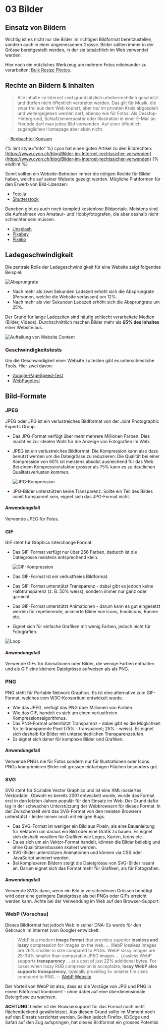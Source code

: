 # 03 Bilder

## Einsatz von Bildern

Wichtig ist es nicht nur die Bilder im richtigen Bildformat bereitzustellen, sondern auch in einer angemessenen Grösse. Bilder sollten immer in der Grösse bereitgestellt werden, in der sie tatsächlich im Web verwendet werden.

Hier noch ein nützliches Werkzeug um mehrere Fotos miteinander zu verarbeiten: [Bulk Resize Photos](https://bulkresizephotos.com/).

## Rechte an Bildern & Inhalten

> Alle Inhalte im Internet sind grundsätzlich urheberrechtlich geschützt und dürfen nicht öffentlich verbreitet werden. Das gilt für Musik, die zwar frei aus dem Web kopiert, aber nur im privaten Kreis ab­gespielt und weitergegeben werden darf, ebenso wie für Fotos: Als Desktop-Hintergrund, Schlafzimmerposter oder Illustra­tion in einer E-Mail an Freunde darf man jedes Bild verwenden. Auf einer öffentlich zugänglichen Homepage aber eben nicht.

-- [Beobachter Konsum](https://www.beobachter.ch/konsum/webdesign-die-sache-mit-dem-copyright)

{% hint style="info" %}
cyon hat einen guten Artikel zu den Bildrechten: [https://www.cyon.ch/blog/Bilder-im-Internet-rechtssicher-verwenden](https://www.cyon.ch/blog/Bilder-im-Internet-rechtssicher-verwenden)
{% endhint %}

Somit sollten ein Website-Betreiber immer die nötigen Rechte für Bilder haben, welche auf seiner Website gezeigt werden. Mögliche Plattformen für den Erwerb von Bild-Lizenzen:

* [Fotolia](https://de.fotolia.com/)
* [Shutterstock](https://www.shutterstock.com)

Daneben gibt es auch noch komplett kostenlose Bildportale. Meistens sind die Aufnahmen von Amateur- und Hobbyfotografen, die aber deshalb nicht schlechter sein müssen:

* [Unsplash](https://unsplash.com)
* [Pixabay](https://pixabay.com/de/)
* [Pixelio](https://www.pixelio.de/)

## Ladegeschwindigkeit

Die zentrale Rolle der Ladegeschwindigkeit für eine Website zeigt folgendes Beispiel:

![Absprungrate](../.gitbook/assets/every-second-count.png)

* Nach mehr als zwei Sekunden Ladezeit erhöht sich die Absprungrate \(Personen, welche die Website verlassen\) um 12%.
* Nach mehr als vier Sekunden Ladezeit erhöht sich die Absprungrate um 25%.

Der Grund für lange Ladezeiten sind häufig schlecht verarbeitete Medien \(Bilder, Videos\). Durchschnittlich machen Bilder mehr als **65% des Inhaltes** einer Website aus.

![Aufteilung von Website Content](../.gitbook/assets/chart.png)

### Geschwindigkeitstests

Um die Geschwindigkeit einer Website zu testen gibt es unterschiedliche Tools. Hier zwei davon:

* [Google-PageSpeed-Test](https://developers.google.com/speed/pagespeed/insights/)
* [WebPagetest](http://www.webpagetest.org/video/)

## Bild-Formate

### JPEG

JPEG oder JPG ist ein verlustreiches Bildformat von der Joint Photographic Experts Group.

* Das JPG-Format verfügt über mehr mehrere Millionen Farben. Dies macht es zur idealen Wahl für die Anzeige von Fotografien im Web.
* JPEG ist ein verlustreiches Bildformat. Die Kompression kann also dazu benutzt werden um die Dateigrösse zu reduzieren: Die Qualität bei einer Kompression von 60% ist meistens absolut ausreichend für das Web. Bei einem Kompressionsfaktor grösser als 75% kann es zu deutlichen Qualitätsverlusten kommen.

  ![JPG-Kompression](../.gitbook/assets/compression.jpg)

* JPG-Bilder unterstützen keine Transparenz. Sollte ein Teil des Bildes somit transparent sein, eignet sich das JPG-Format nicht.

#### Anwendungsfall

Verwende JPEG für Fotos.

### GIF

GIF steht für Graphics Interchange Format.

* Das GIF-Format verfügt nur über 256 Farben, dadurch ist die Dateigrösse meistens entsprechend klein.

    ![GIF-Kompression](../.gitbook/assets/gif.jpg)

* Das GIF-Format ist ein verlustfreies Bildformat.
* Das GIF-Format unterstützt Transparenz - dabei gibt es jedoch keine Halbtransparenz \(z. B. 50% weiss\), sondern immer nur ganz oder garnicht.
* Das GIF-Format unterstützt Animationen - darum kann es gut eingesetzt werden für repetierende, animierte Bilder wie Icons, Emoticons, Banner etc.
* Eignet sich für einfache Grafiken mit wenig Farben, jedoch nicht für Fotografien.

![Loop](../.gitbook/assets/loop.gif)

#### Anwendungsfall

Verwende GIFs für Animationen oder Bilder, die wenige Farben enthalten und als GIF eine kleinere Dateigrösse aufweisen als als PNG.

### PNG

PNG steht für Portable Network Graphics. Es ist eine alternative zum GIF-Format, welches vom W3C-Konsortium entwickelt wurde.

* Wie das JPEG, verfügt das PNG über Millionen von Farben.
* Wie das GIF, handelt es sich um einen verlustfreien Kompressionsalgorithmus.
* Das PNG-Format unterstützt Transparenz - dabei gibt es die Möglichkeit für teiltransparente Pixel \(75% - transparent; 25% - weiss\). Es eignet sich deshalb für Bilder mit unterschiedlichen Transparenzstufen.
* Es eignet sich daher für komplexe Bilder und Grafiken.

#### Anwendungsfall

Verwende PNGs nie für Fotos sondern nur für Illustrationen oder Icons. PNGs komprimieren Bilder mit grossen einfarbigen Flächen besonders gut.

### SVG

SVG steht für Scalable Vector Graphics und ist eine XML-basiertes Vektordatei. Obwohl es bereits 2001 entwickelt wurde, wurde das Format erst in den letzten Jahren populär für den Einsatz im Web. Der Grund dafür lag in der schwachen Unterstützung der Webbrowsern für dieses Format. In der Zwischenzeit wird das SVG-Format von den meisten Browsern unterstützt - leider immer noch mit einigen Bugs.

* Das SVG-Format ist weniger ein Bild aus Pixeln, als eine Bauanleitung für Vektoren um daraus ein Bild oder eine Grafik zu bauen. Es eignet sich deshalb vorallem für Grafiken wie Logos, Karten, Icons etc.
* Da es sich um ein Vektor-Format handelt, können die Bilder beliebig und ohne Qualitätseinbussen skaliert werden.
* SVG-Bilder unterstützen Animationen und können via CSS oder JavaScript animiert werden.
* Bei komplexeren Bildern steigt die Dateigrösse von SVG-Bilder rasant an. Darum eignet sich das Format mehr für Grafiken, als für Fotografien.

#### Anwendungsfall

Verwende SVGs dann, wenn ein Bild in verschiedenen Grössen benötigt wird oder eine geringere Dateigrösse als bei PNGs oder GIFs erreicht werden kann. Achte bei der Verwendung im Web auf den Browser-Support.

### WebP \(Vorschau\)

Dieses Bildformat hat jedoch Web in seiner DNA: Es wurde für den Gebrauch im Internet \(von Google\) entwickelt.

> WebP is a modern **image format** that provides superior **lossless and lossy** compression for images on the web. … WebP lossless images are 26% smaller in size compared to PNGs. WebP lossy images are 25-34% smaller than comparable JPEG images … Lossless WebP supports **transparency** … at a cost of just 22% additional bytes. For cases when lossy RGB compression is acceptable, **lossy WebP also supports transparency**, typically providing 3× smaller file sizes compared to PNG. -- [WebP Website](https://developers.google.com/speed/webp/)

Der Vorteil von WebP ist also, dass es die Vorzüge von JPG und PNG in einem Bildformat kombiniert - ohne dabei auf eine überdimensionale Dateigrösse zu wachsen.

**ACHTUNG:** Leider ist der Browsersupport für das Format noch nicht flächendeckend gewährleistet. Aus diesem Grund sollte im Moment noch auf den Einsatz verzichtet werden. Sollten jedoch Firefox, IE/Edge und Safari auf den Zug aufspringen, hat dieses Bildformat ein grosses Potential.

